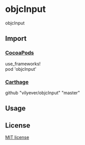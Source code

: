 # objcInput
objcInput

## Import
### [CocoaPods](http://cocoapods.org)
use_frameworks!
</br>
pod 'objcInput'

### [Carthage](https://github.com/Carthage/Carthage)
github "vilyever/objcInput" "master"

## Usage

## License

[MIT license](LICENSE)
